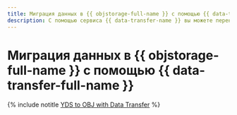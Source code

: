 ```yaml
---
title: Миграция данных в {{ objstorage-full-name }} с помощью {{ data-transfer-full-name }}
description: С помощью сервиса {{ data-transfer-name }} вы можете перенести данные из потока {{ yds-name }} в бакет {{ objstorage-full-name }}.
---
```


# Миграция данных в {{ objstorage-full-name }} с помощью {{ data-transfer-full-name }}

{% include notitle [YDS to OBJ with Data Transfer](../../_tutorials/dataplatform/yds-obj-migration.md) %}
